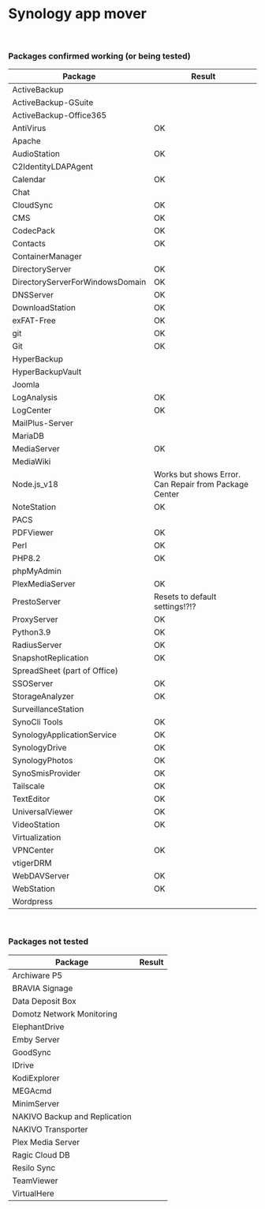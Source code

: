 # Synology app mover 

<br>

### Packages confirmed working (or being tested)

| Package | Result |
|---------|--------|
| ActiveBackup |  |
| ActiveBackup-GSuite |  |
| ActiveBackup-Office365 |  |
| AntiVirus | OK |
| Apache |  |
| AudioStation | OK |	
| C2IdentityLDAPAgent |  |
| Calendar | OK |
| Chat |  |
| CloudSync | OK |
| CMS | OK |
| CodecPack | OK |
| Contacts | OK |
| ContainerManager |  |
| DirectoryServer | OK |
| DirectoryServerForWindowsDomain | OK |
| DNSServer | OK |
| DownloadStation | OK |
| exFAT-Free | OK |
| git | OK |
| Git | OK |
| HyperBackup |  |
| HyperBackupVault |  |
| Joomla |  |
| LogAnalysis | OK |
| LogCenter | OK |
| MailPlus-Server |  |
| MariaDB |  |
| MediaServer | OK |
| MediaWiki |  |
| Node.js_v18 | Works but shows Error. Can Repair from Package Center |
| NoteStation | OK |
| PACS |  |
| PDFViewer | OK |
| Perl | OK |
| PHP8.2 | OK |
| phpMyAdmin |  |
| PlexMediaServer | OK |
| PrestoServer | Resets to default settings!?!? |
| ProxyServer | OK |
| Python3.9 | OK |
| RadiusServer | OK |
| SnapshotReplication | OK |
| SpreadSheet (part of Office) |  |
| SSOServer | OK |
| StorageAnalyzer | OK |
| SurveillanceStation |  |
| SynoCli Tools | OK |
| SynologyApplicationService | OK |
| SynologyDrive | OK |
| SynologyPhotos | OK |
| SynoSmisProvider | OK |
| Tailscale | OK |
| TextEditor | OK |
| UniversalViewer | OK |
| VideoStation | OK |
| Virtualization |  |
| VPNCenter | OK |
| vtigerDRM |  |
| WebDAVServer | OK |
| WebStation | OK |
| Wordpress |  |

<br>

### Packages not tested

| Package | Result |
|---------|--------|
| Archiware P5 |  |
| BRAVIA Signage |  |
| Data Deposit Box |  |
| Domotz Network Monitoring |  |
| ElephantDrive |  |
| Emby Server |  |
| GoodSync |  |
| IDrive |  |
| KodiExplorer |  |
| MEGAcmd |  |
| MinimServer |  |
| NAKIVO Backup and Replication |  |
| NAKIVO Transporter |  |
| Plex Media Server |  |
| Ragic Cloud DB |  |
| Resilo Sync |  |
| TeamViewer |  |
| VirtualHere |  |

